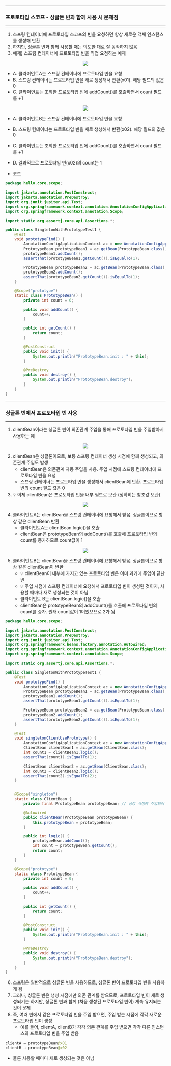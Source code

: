 -----
### 프로토타입 스코프 - 싱글톤 빈과 함께 사용 시 문제점
-----
1. 스프링 컨테이너에 프로토타입 스코프의 빈을 요청하면 항상 새로운 객체 인스턴스를 생성해 반환
2. 하지만, 싱글톤 빈과 함께 사용할 때는 의도한 대로 잘 동작하지 않음
3. 예제) 스프링 컨테이너에 프로토타입 빈을 직접 요청하는 예제
<div align="center">
<img src="https://github.com/sooyounghan/Computer-Science/assets/34672301/4ed3e16a-3a93-4fac-b18a-2c18d4dd573d">
</div>

  - A. 클라이언트A는 스프링 컨테이너에 프로토타입 빈을 요청
  - B. 스프링 컨테이너는 프로토타입 빈을 새로 생성해서 반환(x01). 해당 필드의 값은 0
  - C. 클라이언트는 조회한 프로토타입 빈에 addCount()를 호출하면서 count 필드를 +1

<div align="center">
<img src="https://github.com/sooyounghan/Computer-Science/assets/34672301/7093cf9c-82b5-48bd-a1fd-395c18032fd2">
</div>

  - A. 클라이언트B는 스프링 컨테이너에 프로토타입 빈을 요청
  - B. 스프링 컨테이너는 프로토타입 빈을 새로 생성해서 반환(x02). 해당 필드의 값은 0
  - C. 클라이언트는 조회한 프로토타입 빈에 addCount()를 호출하면서 count 필드를 +1
  - D. 결과적으로 프로토타입 빈(x02)의 count는 1

  - 코드
```java
package hello.core.scope;

import jakarta.annotation.PostConstruct;
import jakarta.annotation.PreDestroy;
import org.junit.jupiter.api.Test;
import org.springframework.context.annotation.AnnotationConfigApplicationContext;
import org.springframework.context.annotation.Scope;

import static org.assertj.core.api.Assertions.*;

public class SingletonWithPrototypeTest1 {
    @Test
    void prototypeFind() {
        AnnotationConfigApplicationContext ac = new AnnotationConfigApplicationContext(PrototypeBean.class);
        PrototypeBean prototypeBean1 = ac.getBean(PrototypeBean.class);
        prototypeBean1.addCount();
        assertThat(prototypeBean1.getCount()).isEqualTo(1);

        PrototypeBean prototypeBean2 = ac.getBean(PrototypeBean.class);
        prototypeBean2.addCount();
        assertThat(prototypeBean2.getCount()).isEqualTo(1);
    }

    @Scope("prototype")
    static class PrototypeBean() {
        private int count = 0;

        public void addCount() {
            count++;
        }

        public int getCount() {
            return count;
        }

        @PostConstruct
        public void init() {
            System.out.println("PrototypeBean.init : " + this);
        }

        @PreDestroy
        public void destroy() {
            System.out.println("PrototypeBean.destroy");
        }
    }
}
```

-----
### 싱글톤 빈에서 프로토타입 빈 사용
-----
1. clientBean이라는 싱글톤 빈이 의존관계 주입을 통해 프로토타입 빈을 주입받아서 사용하는 예
<div align="center">
<img src="https://github.com/sooyounghan/Computer-Science/assets/34672301/a3a3fbea-d98f-4773-9cf4-e4ffe10248be">
</div>

2. clientBean은 싱글톤이므로, 보통 스프링 컨테이너 생성 시점에 함께 생성되고, 의존관계 주입도 발생
   - clientBean은 의존관계 자동 주입을 사용. 주입 시점에 스프링 컨테이너에 프로토타입 빈을 요청
   - 스프링 컨테이너는 프로토타입 빈을 생성해서 clientBean에 반환. 프로토타입 빈의 count 필드 값은 0
3. 💡 이제 clientBean은 프로토타입 빈을 내부 필드로 보관 (정확히는 참조값 보관)

<div align="center">
<img src="https://github.com/sooyounghan/Computer-Science/assets/34672301/cbdb4632-202a-470b-8135-f9f77859c841">
</div>

4. 클라이언트A는 clientBean을 스프링 컨테이너에 요청해서 받음. 싱글톤이므로 항상 같은 clientBean 반환
   - 클라이언트A는 clientBean.logic()을 호출
   - clientBean은 prototypeBean의 addCount()를 호출해 프로토타입 빈의 count를 증가하므로 count값이 1

<div align="center">
<img src="https://github.com/sooyounghan/Computer-Science/assets/34672301/1d7af342-d6d7-47e5-b725-05743a9d6a67">
</div>

5. 클라이언트B는 clientBean을 스프링 컨테이너에 요청해서 받음. 싱글톤이므로 항상 같은 clientBean이 반환
   - 💡 clientBean이 내부에 가지고 있는 프로토타입 빈은 이미 과거에 주입이 끝난 빈
   - 💡 주입 시점에 스프링 컨테이너에 요청해서 프로토타입 빈이 생성된 것이지, 사용할 때마다 새로 생성되는 것이 아님
   - 클라이언트 B는 clientBean.logic()을 호출
   - clientBean은 prototypeBean의 addCount()를 호출해 프로토타입 빈의 count를 증가. 원래 count값이 1이었으므로 2가 됨

```java
package hello.core.scope;

import jakarta.annotation.PostConstruct;
import jakarta.annotation.PreDestroy;
import org.junit.jupiter.api.Test;
import org.springframework.beans.factory.annotation.Autowired;
import org.springframework.context.annotation.AnnotationConfigApplicationContext;
import org.springframework.context.annotation.Scope;

import static org.assertj.core.api.Assertions.*;

public class SingletonWithPrototypeTest1 {
    @Test
    void prototypeFind() {
        AnnotationConfigApplicationContext ac = new AnnotationConfigApplicationContext(PrototypeBean.class);
        PrototypeBean prototypeBean1 = ac.getBean(PrototypeBean.class);
        prototypeBean1.addCount();
        assertThat(prototypeBean1.getCount()).isEqualTo(1);

        PrototypeBean prototypeBean2 = ac.getBean(PrototypeBean.class);
        prototypeBean2.addCount();
        assertThat(prototypeBean2.getCount()).isEqualTo(1);
    }

    @Test
    void singletonClientUsePrototype() {
        AnnotationConfigApplicationContext ac = new AnnotationConfigApplicationContext(ClientBean.class, PrototypeBean.class);
        ClientBean clientBean1 = ac.getBean(ClientBean.class);
        int count1 = clientBean1.logic();
        assertThat(count1).isEqualTo(1);

        ClientBean clientBean2 = ac.getBean(ClientBean.class);
        int count2 = clientBean2.logic();
        assertThat(count2).isEqualTo(2);
    }


    @Scope("singleton")
    static class ClientBean {
        private final PrototypeBean prototypeBean; // 생성 시점에 주입되어 같은 것 사용

        @Autowired
        public ClientBean(PrototypeBean prototypeBean) {
            this.prototypeBean = prototypeBean;
        }

        public int logic() {
            prototypeBean.addCount();
            int count = prototypeBean.getCount();
            return count;
        }
    }

    @Scope("prototype")
    static class PrototypeBean {
        private int count = 0;

        public void addCount() {
            count++;
        }

        public int getCount() {
            return count;
        }

        @PostConstruct
        public void init() {
            System.out.println("PrototypeBean.init : " + this);
        }

        @PreDestroy
        public void destroy() {
            System.out.println("PrototypeBean.destroy");
        }
    }
}
```

6. 스프링은 일반적으로 싱글톤 빈을 사용하므로, 싱글톤 빈이 프로토타입 빈을 사용하게 됨
7. 그러나, 싱글톤 빈은 생성 시점에만 의존 관계를 받으므로, 프로토타입 빈이 새로 생성되기는 하지만, 싱글톤 빈과 함께 (처음 생성된 프로토타입 빈이) 계속 유지되는 것이 문제
8. 즉, 여러 빈에서 같은 프로토타입 빈을 주입 받으면, 주입 받는 시점에 각각 새로운 프로토타입 빈이 생성
   - 예를 들어, clientA, clientB가 각각 의존 관계를 주입 받으면 각각 다른 인스턴스의 프로토타입 빈을 주입 받음
```java
clientA → prototypeBean@x01
clientB → prototypeBean@x02
```
  - 물론 사용할 때마다 새로 생성되는 것은 아님
